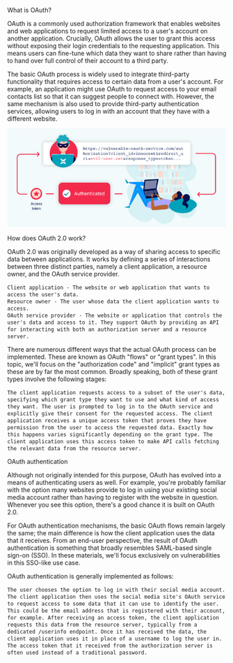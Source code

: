 What is OAuth?

OAuth is a commonly used authorization framework that enables websites and web applications to request limited access to a user's account on another application. Crucially, OAuth allows the user to grant this access without exposing their login credentials to the requesting application. This means users can fine-tune which data they want to share rather than having to hand over full control of their account to a third party.

The basic OAuth process is widely used to integrate third-party functionality that requires access to certain data from a user's account. For example, an application might use OAuth to request access to your email contacts list so that it can suggest people to connect with. However, the same mechanism is also used to provide third-party authentication services, allowing users to log in with an account that they have with a different website.

![OAuth](./images/oauth.jpg)

How does OAuth 2.0 work?

OAuth 2.0 was originally developed as a way of sharing access to specific data between applications. It works by defining a series of interactions between three distinct parties, namely a client application, a resource owner, and the OAuth service provider.

    Client application - The website or web application that wants to access the user's data.
    Resource owner - The user whose data the client application wants to access.
    OAuth service provider - The website or application that controls the user's data and access to it. They support OAuth by providing an API for interacting with both an authorization server and a resource server.

There are numerous different ways that the actual OAuth process can be implemented. These are known as OAuth "flows" or "grant types". In this topic, we'll focus on the "authorization code" and "implicit" grant types as these are by far the most common. Broadly speaking, both of these grant types involve the following stages:

    The client application requests access to a subset of the user's data, specifying which grant type they want to use and what kind of access they want. The user is prompted to log in to the OAuth service and explicitly give their consent for the requested access. The client application receives a unique access token that proves they have permission from the user to access the requested data. Exactly how this happens varies significantly depending on the grant type. The client application uses this access token to make API calls fetching the relevant data from the resource server. 

OAuth authentication

Although not originally intended for this purpose, OAuth has evolved into a means of authenticating users as well. For example, you're probably familiar with the option many websites provide to log in using your existing social media account rather than having to register with the website in question. Whenever you see this option, there's a good chance it is built on OAuth 2.0.

For OAuth authentication mechanisms, the basic OAuth flows remain largely the same; the main difference is how the client application uses the data that it receives. From an end-user perspective, the result of OAuth authentication is something that broadly resembles SAML-based single sign-on (SSO). In these materials, we'll focus exclusively on vulnerabilities in this SSO-like use case.

OAuth authentication is generally implemented as follows:

    The user chooses the option to log in with their social media account. The client application then uses the social media site's OAuth service to request access to some data that it can use to identify the user. This could be the email address that is registered with their account, for example. After receiving an access token, the client application requests this data from the resource server, typically from a dedicated /userinfo endpoint. Once it has received the data, the client application uses it in place of a username to log the user in. The access token that it received from the authorization server is often used instead of a traditional password. 